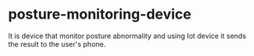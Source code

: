 # posture-monitoring-device
It is device that monitor posture abnormality and using Iot device it sends the result to the user's phone. 
